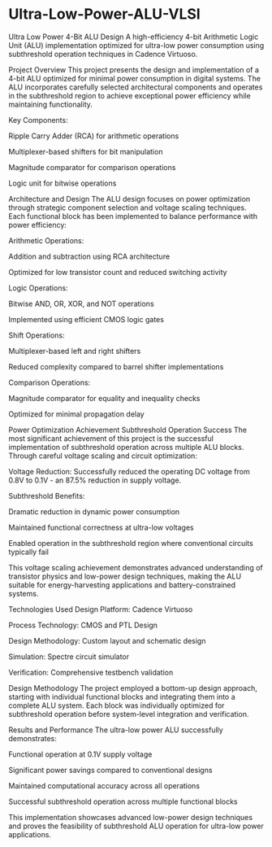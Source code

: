 # Ultra-Low-Power-ALU-VLSI

Ultra Low Power 4-Bit ALU Design
A high-efficiency 4-bit Arithmetic Logic Unit (ALU) implementation optimized for ultra-low power consumption using subthreshold operation techniques in Cadence Virtuoso.

Project Overview
This project presents the design and implementation of a 4-bit ALU optimized for minimal power consumption in digital systems. The ALU incorporates carefully selected architectural components and operates in the subthreshold region to achieve exceptional power efficiency while maintaining functionality.

Key Components:

Ripple Carry Adder (RCA) for arithmetic operations

Multiplexer-based shifters for bit manipulation

Magnitude comparator for comparison operations

Logic unit for bitwise operations

Architecture and Design
The ALU design focuses on power optimization through strategic component selection and voltage scaling techniques. Each functional block has been implemented to balance performance with power efficiency:

Arithmetic Operations:

Addition and subtraction using RCA architecture

Optimized for low transistor count and reduced switching activity

Logic Operations:

Bitwise AND, OR, XOR, and NOT operations

Implemented using efficient CMOS logic gates

Shift Operations:

Multiplexer-based left and right shifters

Reduced complexity compared to barrel shifter implementations

Comparison Operations:

Magnitude comparator for equality and inequality checks

Optimized for minimal propagation delay

Power Optimization Achievement
Subthreshold Operation Success
The most significant achievement of this project is the successful implementation of subthreshold operation across multiple ALU blocks. Through careful voltage scaling and circuit optimization:

Voltage Reduction: Successfully reduced the operating DC voltage from 0.8V to 0.1V - an 87.5% reduction in supply voltage.

Subthreshold Benefits:

Dramatic reduction in dynamic power consumption

Maintained functional correctness at ultra-low voltages

Enabled operation in the subthreshold region where conventional circuits typically fail

This voltage scaling achievement demonstrates advanced understanding of transistor physics and low-power design techniques, making the ALU suitable for energy-harvesting applications and battery-constrained systems.

Technologies Used
Design Platform: Cadence Virtuoso

Process Technology: CMOS and PTL Design

Design Methodology: Custom layout and schematic design

Simulation: Spectre circuit simulator

Verification: Comprehensive testbench validation

Design Methodology
The project employed a bottom-up design approach, starting with individual functional blocks and integrating them into a complete ALU system. Each block was individually optimized for subthreshold operation before system-level integration and verification.

Results and Performance
The ultra-low power ALU successfully demonstrates:

Functional operation at 0.1V supply voltage

Significant power savings compared to conventional designs

Maintained computational accuracy across all operations

Successful subthreshold operation across multiple functional blocks

This implementation showcases advanced low-power design techniques and proves the feasibility of subthreshold ALU operation for ultra-low power applications.
